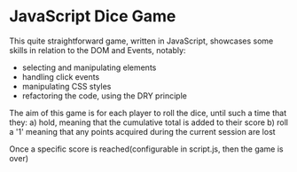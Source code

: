# JavaScript Dice Game

This quite straightforward game, written in JavaScript, showcases some skills in relation to the DOM and Events, notably:

- selecting and manipulating elements
- handling click events
- manipulating CSS styles
- refactoring the code, using the DRY principle

The aim of this game is for each player to roll the dice, until such a time that they:
a) hold, meaning that the cumulative total is added to their score
b) roll a '1' meaning that any points acquired during the current session are lost

Once a specific score is reached(configurable in script.js, then the game is over)
